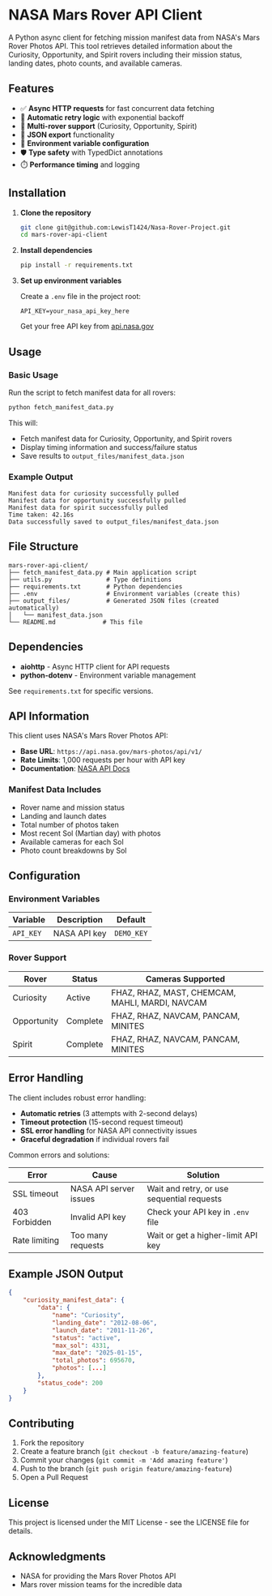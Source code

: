 # NASA Mars Rover API Client

A Python async client for fetching mission manifest data from NASA's Mars Rover Photos API. This tool retrieves detailed information about the Curiosity, Opportunity, and Spirit rovers including their mission status, landing dates, photo counts, and available cameras.

## Features

- ✅ **Async HTTP requests** for fast concurrent data fetching
- 🔄 **Automatic retry logic** with exponential backoff
- 🚀 **Multi-rover support** (Curiosity, Opportunity, Spirit)
- 📄 **JSON export** functionality
- 🔑 **Environment variable configuration**
- 🛡️ **Type safety** with TypedDict annotations
- ⏱️ **Performance timing** and logging

## Installation

1. **Clone the repository**
   ```bash
   git clone git@github.com:LewisT1424/Nasa-Rover-Project.git
   cd mars-rover-api-client
   ```

2. **Install dependencies**
   ```bash
   pip install -r requirements.txt
   ```

3. **Set up environment variables**
   
   Create a `.env` file in the project root:
   ```env
   API_KEY=your_nasa_api_key_here
   ```
   
   Get your free API key from [api.nasa.gov](https://api.nasa.gov)

## Usage

### Basic Usage

Run the script to fetch manifest data for all rovers:

```bash
python fetch_manifest_data.py
```

This will:
- Fetch manifest data for Curiosity, Opportunity, and Spirit rovers
- Display timing information and success/failure status
- Save results to `output_files/manifest_data.json`

### Example Output

```
Manifest data for curiosity successfully pulled
Manifest data for opportunity successfully pulled  
Manifest data for spirit successfully pulled
Time taken: 42.16s
Data successfully saved to output_files/manifest_data.json
```

## File Structure

```
mars-rover-api-client/
├── fetch_manifest_data.py # Main application script
├── utils.py               # Type definitions
├── requirements.txt       # Python dependencies
├── .env                   # Environment variables (create this)
├── output_files/          # Generated JSON files (created automatically)
│   └── manifest_data.json
└── README.md             # This file
```

## Dependencies

- **aiohttp** - Async HTTP client for API requests
- **python-dotenv** - Environment variable management

See `requirements.txt` for specific versions.

## API Information

This client uses NASA's Mars Rover Photos API:
- **Base URL**: `https://api.nasa.gov/mars-photos/api/v1/`
- **Rate Limits**: 1,000 requests per hour with API key
- **Documentation**: [NASA API Docs](https://api.nasa.gov)

### Manifest Data Includes

- Rover name and mission status
- Landing and launch dates
- Total number of photos taken
- Most recent Sol (Martian day) with photos
- Available cameras for each Sol
- Photo count breakdowns by Sol

## Configuration

### Environment Variables

| Variable | Description | Default |
|----------|-------------|---------|
| `API_KEY` | NASA API key | `DEMO_KEY` |

### Rover Support

| Rover | Status | Cameras Supported |
|-------|--------|-------------------|
| Curiosity | Active | FHAZ, RHAZ, MAST, CHEMCAM, MAHLI, MARDI, NAVCAM |
| Opportunity | Complete | FHAZ, RHAZ, NAVCAM, PANCAM, MINITES |
| Spirit | Complete | FHAZ, RHAZ, NAVCAM, PANCAM, MINITES |

## Error Handling

The client includes robust error handling:

- **Automatic retries** (3 attempts with 2-second delays)
- **Timeout protection** (15-second request timeout)
- **SSL error handling** for NASA API connectivity issues
- **Graceful degradation** if individual rovers fail

Common errors and solutions:

| Error | Cause | Solution |
|-------|-------|----------|
| SSL timeout | NASA API server issues | Wait and retry, or use sequential requests |
| 403 Forbidden | Invalid API key | Check your API key in `.env` file |
| Rate limiting | Too many requests | Wait or get a higher-limit API key |

## Example JSON Output

```json
{
    "curiosity_manifest_data": {
        "data": {
            "name": "Curiosity",
            "landing_date": "2012-08-06",
            "launch_date": "2011-11-26", 
            "status": "active",
            "max_sol": 4331,
            "max_date": "2025-01-15",
            "total_photos": 695670,
            "photos": [...]
        },
        "status_code": 200
    }
}
```

## Contributing

1. Fork the repository
2. Create a feature branch (`git checkout -b feature/amazing-feature`)
3. Commit your changes (`git commit -m 'Add amazing feature'`)
4. Push to the branch (`git push origin feature/amazing-feature`)
5. Open a Pull Request

## License

This project is licensed under the MIT License - see the LICENSE file for details.

## Acknowledgments

- NASA for providing the Mars Rover Photos API
- Mars rover mission teams for the incredible data
